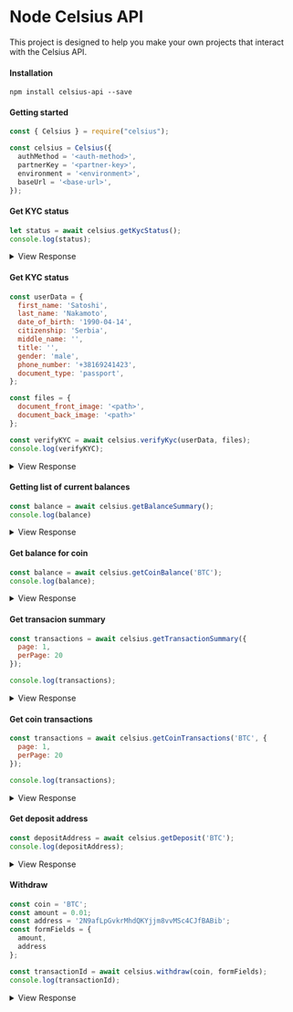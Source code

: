 # Node Celsius API
This project is designed to help you make your own projects that interact with the Celsius API.

#### Installation
```
npm install celsius-api --save
```

#### Getting started
```javascript
const { Celsius } = require("celsius");

const celsius = Celsius({
  authMethod = '<auth-method>',
  partnerKey = '<partner-key>',
  environment = '<environment>',
  baseUrl = '<base-url>',
});
```

#### Get KYC status
```js
let status = await celsius.getKycStatus();
console.log(status);
```

<details>
 <summary>View Response</summary>

```js
{ status: 'COLLECTING' }
```
```js
{ status: 'PENDING' }
```
```js
{ status: 'PASSED' }
```
```js
{ status: 'REJECTED' }
```
</details>

#### Get KYC status
```js
const userData = {
  first_name: 'Satoshi',
  last_name: 'Nakamoto',
  date_of_birth: '1990-04-14',
  citizenship: 'Serbia',
  middle_name: '',
  title: '',
  gender: 'male',
  phone_number: '+38169241423',
  document_type: 'passport',
};

const files = {
  document_front_image: '<path>',
  document_back_image: '<path>'
};

const verifyKYC = await celsius.verifyKyc(userData, files);
console.log(verifyKYC);
```

<details>
 <summary>View Response</summary>

```js
{ message: 'KYC already passed.' }
```
```js
{ message: 'Kyc started.' }
```
```js
{ message: 'KYC already started.' }
```
</details>

#### Getting list of current balances
```javascript
const balance = await celsius.getBalanceSummary();
console.log(balance)
```
<details>
 <summary>View Response</summary>

```js
{
   ETH: 0,
   BTC: '12',
   BCH: 0,
   LTC: 0,
   XRP: 0,
   XLM: 0,
   OMG: 0,
   CEL: 0
}
```
</details>

#### Get balance for coin
```javascript
const balance = await celsius.getCoinBalance('BTC');
console.log(balance);
```
<details>
 <summary>View Response</summary>

```js
{ amount: '12.00000000', amount_in_usd: '77916.274569' }
```
</details>



#### Get transacion summary
```javascript
const transactions = await celsius.getTransactionSummary({
  page: 1,
  perPage: 20
});

console.log(transactions);
```
<details>
 <summary>View Response</summary>

```js
{
  pagination: { total: 1, pages: 1, current: 1, per_page: 20, showing: '1 - 1' },
  record:
   [
     {
	   amount: '12.00000000',
       amount_usd: null,
       coin: 'BTC',
       state: 'confirmed',
       nature: 'deposit',
       time: '2018-11-02T11:34:13.307Z',
       txId: null
     }
   ]
}

```
</details>

#### Get coin transactions
```javascript
const transactions = await celsius.getCoinTransactions('BTC', {
  page: 1,
  perPage: 20
});

console.log(transactions);
```
<details>
 <summary>View Response</summary>

```js
{
  pagination: { total: 1, pages: 1, current: 1, per_page: 20, showing: '1 - 1' },
  record:
   [
     {
	   amount: '12.00000000',
       amount_usd: null,
       coin: 'BTC',
       state: 'confirmed',
       nature: 'deposit',
       time: '2018-11-02T11:34:13.307Z',
       txId: null
     }
   ]
}
```
</details>

####  Get deposit address
```javascript
const depositAddress = await celsius.getDeposit('BTC');
console.log(depositAddress);
```

<details>
 <summary>View Response</summary>

```
{ address: '2MucRNb8Uk5X75HydeShkuywCPmgeHNiVwD' }
```

</details>

####  Withdraw
```javascript
const coin = 'BTC';
const amount = 0.01;
const address = '2N9afLpGvkrMhdQKYjjm8vvMSc4CJfBABib';
const formFields = {
  amount,
  address
};

const transactionId = await celsius.withdraw(coin, formFields);
console.log(transactionId);
```

<details>
 <summary>View Response</summary>

```
{ transaction_id: '09d0c0ae-2db3-4aca-9d37-106b93bbe892' }
```

####  Transaction status
```javascript
const status = await celsius.getTransactionStatus('09d0c0ae-2db3-4aca-9d37-106b93bbe892');
console.log(status);
```

<details>
 <summary>View Response</summary>

```
{ txId: null, state: 'confirmed' }
```
```
{ txId: null, state: 'processing' }
```
```
{ txId: null, state: 'unconfirmed' }
```
```
{ txId: null, state: 'rejected' }
```
</details>